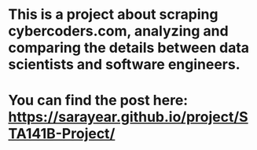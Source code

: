 # This is a project about scraping cybercoders.com, analyzing and comparing the details between data scientists and software engineers.

# You can find the post here: https://sarayear.github.io/project/STA141B-Project/
